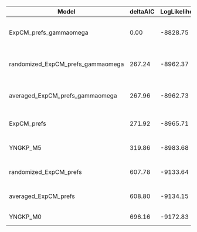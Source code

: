 | Model                             | deltaAIC | LogLikelihood | nParams | ParamValues                                              |
|-----------------------------------|----------|---------------|---------|----------------------------------------------------------|
| ExpCM_prefs_gammaomega            | 0.00     | -8828.75      | 7       | alpha_omega=0.68, beta=9.75, beta_omega=6.32, kappa=2.34 |
| randomized_ExpCM_prefs_gammaomega | 267.24   | -8962.37      | 7       | alpha_omega=0.56, beta=0.27, beta_omega=6.15, kappa=2.30 |
| averaged_ExpCM_prefs_gammaomega   | 267.96   | -8962.73      | 7       | alpha_omega=0.55, beta=0.01, beta_omega=6.13, kappa=2.30 |
| ExpCM_prefs                       | 271.92   | -8965.71      | 6       | beta=9.39, kappa=2.31, omega=0.09                        |
| YNGKP_M5                          | 319.86   | -8983.68      | 12      | alpha_omega=0.48, beta_omega=7.33, kappa=1.86            |
| randomized_ExpCM_prefs            | 607.78   | -9133.64      | 6       | beta=0.31, kappa=2.27, omega=0.07                        |
| averaged_ExpCM_prefs              | 608.80   | -9134.15      | 6       | beta=0.01, kappa=2.24, omega=0.07                        |
| YNGKP_M0                          | 696.16   | -9172.83      | 11      | kappa=1.82, omega=0.04                                   |